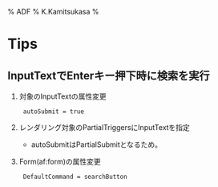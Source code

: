 % ADF
% K.Kamitsukasa
% 

# Tips

## InputTextでEnterキー押下時に検索を実行

1. 対象のInputTextの属性変更

		autoSubmit = true

2. レンダリング対象のPartialTriggersにInputTextを指定

	* autoSubmitはPartialSubmitとなるため。

3. Form(af:form)の属性変更

		DefaultCommand = searchButton
